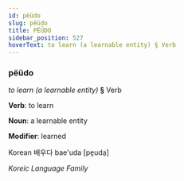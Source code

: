 ```yaml
---
id: pëüdo
slug: pëüdo
title: PËÜDO
sidebar_position: 527
hoverText: to learn (a learnable entity) § Verb
---
```


### pëüdo

*to learn (a learnable entity)* **§** Verb

**Verb**: to learn

**Noun**: a learnable entity

**Modifier**: learned

Korean 배우다 bae'uda [pe̞uda̠]

*Koreic Language Family*